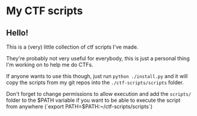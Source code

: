 # My CTF scripts

## Hello!

This is a (very) little collection of ctf scripts I've made.

They're probably not very useful for everybody, this is just a personal thing I'm working on to help me do CTFs.

If anyone wants to use this though, just run `python ./install.py` and it will copy the scripts from my git repos into the `./ctf-scripts/scripts` folder.

Don't forget to change permissions to allow execution and add the `scripts/` folder to the $PATH variable if you want to be able to execute the script from anywhere (`export PATH=$PATH:~/ctf-scripts/scripts`)
